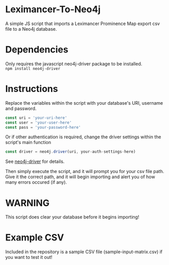 # Leximancer-To-Neo4j
A simple JS script that imports a Leximancer Prominence Map export csv file to a Neo4j database.


# Dependencies
Only requires the javascript neo4j-driver package to be installed. \
`npm install neo4j-driver`

# Instructions
Replace the variables within the script with your database's URI, username and password.
```js
const uri = 'your-uri-here'
const user = 'your-user-here'
const pass = 'your-password-here'
```

Or if other authentication is required, change the driver settings within the script's main function
```js
const driver = neo4j.driver(uri, your-auth-settings-here)
```
See [neo4j-driver](https://neo4j.com/developer/javascript/) for details.

Then simply execute the script, and it will prompt you for your csv file path.
Give it the correct path, and it will begin importing and alert you of how many errors occured (if any).

# WARNING
This script does clear your database before it begins importing!

# Example CSV
Included in the repository is a sample CSV file (sample-input-matrix.csv) if you want to test it out!
